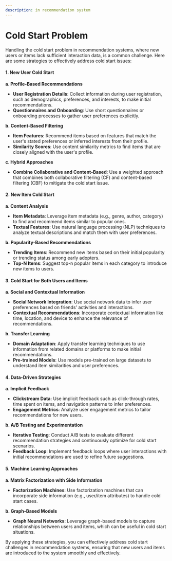 ```yaml
---
description: in recommendation system
---
```


# Cold Start Problem

Handling the cold start problem in recommendation systems, where new users or items lack sufficient interaction data, is a common challenge. Here are some strategies to effectively address cold start issues:

#### 1. **New User Cold Start**

**a. Profile-Based Recommendations**

* **User Registration Details**: Collect information during user registration, such as demographics, preferences, and interests, to make initial recommendations.
* **Questionnaires and Onboarding**: Use short questionnaires or onboarding processes to gather user preferences explicitly.

**b. Content-Based Filtering**

* **Item Features**: Recommend items based on features that match the user's stated preferences or inferred interests from their profile.
* **Similarity Scores**: Use content similarity metrics to find items that are closely aligned with the user's profile.

**c. Hybrid Approaches**

* **Combine Collaborative and Content-Based**: Use a weighted approach that combines both collaborative filtering (CF) and content-based filtering (CBF) to mitigate the cold start issue.

#### 2. **New Item Cold Start**

**a. Content Analysis**

* **Item Metadata**: Leverage item metadata (e.g., genre, author, category) to find and recommend items similar to popular ones.
* **Textual Features**: Use natural language processing (NLP) techniques to analyze textual descriptions and match them with user preferences.

**b. Popularity-Based Recommendations**

* **Trending Items**: Recommend new items based on their initial popularity or trending status among early adopters.
* **Top-N Items**: Suggest top-n popular items in each category to introduce new items to users.

#### 3. **Cold Start for Both Users and Items**

**a. Social and Contextual Information**

* **Social Network Integration**: Use social network data to infer user preferences based on friends' activities and interactions.
* **Contextual Recommendations**: Incorporate contextual information like time, location, and device to enhance the relevance of recommendations.

**b. Transfer Learning**

* **Domain Adaptation**: Apply transfer learning techniques to use information from related domains or platforms to make initial recommendations.
* **Pre-trained Models**: Use models pre-trained on large datasets to understand item similarities and user preferences.

#### 4. **Data-Driven Strategies**

**a. Implicit Feedback**

* **Clickstream Data**: Use implicit feedback such as click-through rates, time spent on items, and navigation patterns to infer preferences.
* **Engagement Metrics**: Analyze user engagement metrics to tailor recommendations for new users.

**b. A/B Testing and Experimentation**

* **Iterative Testing**: Conduct A/B tests to evaluate different recommendation strategies and continuously optimize for cold start scenarios.
* **Feedback Loop**: Implement feedback loops where user interactions with initial recommendations are used to refine future suggestions.

#### 5. **Machine Learning Approaches**

**a. Matrix Factorization with Side Information**

* **Factorization Machines**: Use factorization machines that can incorporate side information (e.g., user/item attributes) to handle cold start cases.

**b. Graph-Based Models**

* **Graph Neural Networks**: Leverage graph-based models to capture relationships between users and items, which can be useful in cold start situations.

By applying these strategies, you can effectively address cold start challenges in recommendation systems, ensuring that new users and items are introduced to the system smoothly and effectively.

